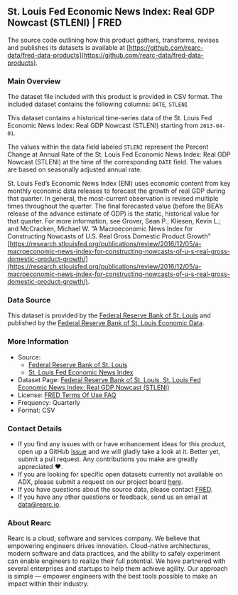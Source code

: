 ## St. Louis Fed Economic News Index: Real GDP Nowcast (STLENI) | FRED

The source code outlining how this product gathers, transforms, revises and publishes its datasets is available at [https://github.com/rearc-data/fred-data-products](https://github.com/rearc-data/fred-data-products).

### Main Overview
The dataset file included with this product is provided in CSV format. The included dataset contains the following columns: 
`DATE`, `STLENI`
 
This dataset contains a historical time-series data of the St. Louis Fed Economic News Index: Real GDP Nowcast (STLENI) starting from `2013-04-01`. 

The values within the data field labeled `STLENI` represent the Percent Change at Annual Rate of the St. Louis Fed Economic News Index: Real GDP Nowcast (STLENI) at the time of the corresponding `DATE` field. The values are based on seasonally adjusted annual rate.

St. Louis Fed’s Economic News Index (ENI) uses economic content from key monthly economic data releases to forecast the growth of real GDP during that quarter. In general, the most-current observation is revised multiple times throughout the quarter. The final forecasted value (before the BEA’s release of the advance estimate of GDP) is the static, historical value for that quarter. For more information, see Grover, Sean P.; Kliesen, Kevin L.; and McCracken, Michael W. “A Macroeconomic News Index for Constructing Nowcasts of U.S. Real Gross Domestic Product Growth" [https://research.stlouisfed.org/publications/review/2016/12/05/a-macroeconomic-news-index-for-constructing-nowcasts-of-u-s-real-gross-domestic-product-growth/](https://research.stlouisfed.org/publications/review/2016/12/05/a-macroeconomic-news-index-for-constructing-nowcasts-of-u-s-real-gross-domestic-product-growth/).

### Data Source
This dataset is provided by the [Federal Reserve Bank of St. Louis](https://www.stlouisfed.org) and published by the [Federal Reserve Bank of St. Louis Economic Data](https://fred.stlouisfed.org/).

### More Information
- Source: 
  - [Federal Reserve Bank of St. Louis](https://www.stlouisfed.org)
  - [St. Louis Fed Economic News Index](https://research.stlouisfed.org/publications/review/2016/12/05/a-macroeconomic-news-index-for-constructing-nowcasts-of-u-s-real-gross-domestic-product-growth/)
- Dataset Page: [Federal Reserve Bank of St. Louis, St. Louis Fed Economic News Index: Real GDP Nowcast (STLENI)](https://fred.stlouisfed.org/series/STLENI)
- License: [FRED Terms Of Use FAQ](https://fred.stlouisfed.org/legal/)
- Frequency: Quarterly
- Format: CSV

### Contact Details
- If you find any issues with or have enhancement ideas for this product, open up a GitHub [issue](https://github.com/rearc-data/fred-data-products/issues) and we will gladly take a look at it. Better yet, submit a pull request. Any contributions you make are greatly appreciated :heart:.
- If you are looking for specific open datasets currently not available on ADX, please submit a request on our project board [here](https://github.com/orgs/rearc-data/projects/1).
- If you have questions about the source data, please contact [FRED](https://fred.stlouisfed.org/contactus/).
- If you have any other questions or feedback, send us an email at data@rearc.io.

### About Rearc
Rearc is a cloud, software and services company. We believe that empowering engineers drives innovation. Cloud-native architectures, modern software and data practices, and the ability to safely experiment can enable engineers to realize their full potential. We have partnered with several enterprises and startups to help them achieve agility. Our approach is simple — empower engineers with the best tools possible to make an impact within their industry.